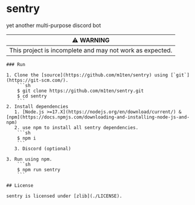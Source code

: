 # sentry

yet another multi-purpose discord bot

| :warning: WARNING                                        |
|:--------------------------------------------------------:|
| This project is incomplete and may not work as expected. |

```
### Run

1. Clone the [source](https://github.com/m1ten/sentry) using [`git`](https://git-scm.com/).
    ```sh
    $ git clone https://github.com/m1ten/sentry.git
    $ cd sentry
    ```
2. Install dependencies
   1. [Node.js >=17.X](https://nodejs.org/en/download/current/) & [npm](https://docs.npmjs.com/downloading-and-installing-node-js-and-npm)
   2. use npm to install all sentry dependencies.
	```sh
	$ npm i
	``` 
   3. Discord (optional)

3. Run using npm.
    ```sh
    $ npm run sentry
    ```

## License

sentry is licensed under [zlib](./LICENSE).